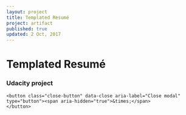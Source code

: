 ```yaml
---
layout: project
title: Templated Resumé
project: artifact
published: true
updated: 2 Oct, 2017
---
```


<div class="large reveal reflection" id="templatedResume" data-reveal>
    <h1>Templated Resumé</h1>
    <h3>Udacity project</h3>

    <button class="close-button" data-close aria-label="Close modal" type="button"><span aria-hidden="true">&times;</span>
    </button>
</div>

